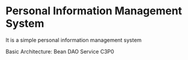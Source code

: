 # Personal Information Management System
It is a simple personal information management system

Basic Architecture: Bean DAO Service C3P0

